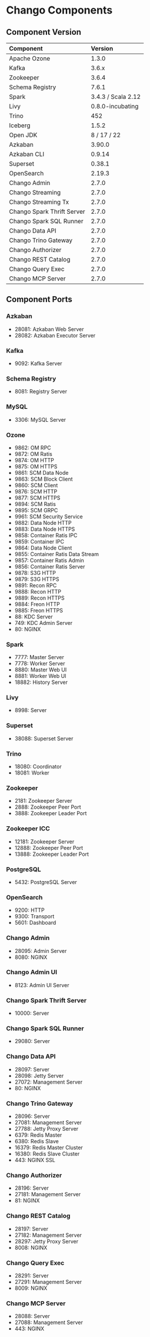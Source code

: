 # Chango Components


## Component Version


| Component                  | Version            | 
|:---------------------------|:-------------------| 
| Apache Ozone               | 1.3.0              | 
| Kafka                      | 3.6.x              | 
| Zookeeper                  | 3.6.4              | 
| Schema Registry            | 7.6.1              | 
| Spark                      | 3.4.3 / Scala 2.12 | 
| Livy                       | 0.8.0-incubating   | 
| Trino                      | 452                | 
| Iceberg                    | 1.5.2              | 
| Open JDK                   | 8 / 17 / 22        | 
| Azkaban                    | 3.90.0             | 
| Azkaban CLI                | 0.9.14             |
| Superset                   | 0.38.1             |
| OpenSearch                 | 2.19.3              |
| Chango Admin               | 2.7.0              | 
| Chango Streaming           | 2.7.0              | 
| Chango Streaming Tx        | 2.7.0              | 
| Chango Spark Thrift Server | 2.7.0              | 
| Chango Spark SQL Runner    | 2.7.0              | 
| Chango Data API            | 2.7.0              | 
| Chango Trino Gateway       | 2.7.0              | 
| Chango Authorizer          | 2.7.0              | 
| Chango REST Catalog        | 2.7.0              |
| Chango Query Exec          | 2.7.0              |
| Chango MCP Server          | 2.7.0              |

## Component Ports

### Azkaban
- 28081: Azkaban Web Server
- 28082: Azkaban Executor Server

### Kafka
- 9092: Kafka Server

### Schema Registry
- 8081: Registry Server

### MySQL
- 3306: MySQL Server

### Ozone
- 9862: OM RPC
- 9872: OM Ratis
- 9874: OM HTTP
- 9875: OM HTTPS
- 9861: SCM Data Node
- 9863: SCM Block Client
- 9860: SCM Client
- 9876: SCM HTTP
- 9877: SCM HTTPS
- 9894: SCM Ratis
- 9895: SCM GRPC
- 9961: SCM Security Service
- 9882: Data Node HTTP
- 9883: Data Node HTTPS
- 9858: Container Ratis IPC
- 9859: Container IPC
- 9864: Data Node Client
- 9855: Container Ratis Data Stream
- 9857: Container Ratis Admin
- 9856: Container Ratis Server
- 9878: S3G HTTP
- 9879: S3G HTTPS
- 9891: Recon RPC
- 9888: Recon HTTP
- 9889: Recon HTTPS
- 9884: Freon HTTP
- 9885: Freon HTTPS
- 88: KDC Server
- 749: KDC Admin Server
- 80: NGINX

### Spark
- 7777: Master Server
- 7778: Worker Server
- 8880: Master Web UI
- 8881: Worker Web UI
- 18882: History Server

### Livy
- 8998: Server

### Superset
- 38088: Superset Server

### Trino
- 18080: Coordinator 
- 18081: Worker

### Zookeeper
- 2181: Zookeeper Server 
- 2888: Zookeeper Peer Port 
- 3888: Zookeeper Leader Port

### Zookeeper ICC
- 12181: Zookeeper Server
- 12888: Zookeeper Peer Port
- 13888: Zookeeper Leader Port

### PostgreSQL
- 5432: PostgreSQL Server

### OpenSearch
- 9200: HTTP
- 9300: Transport
- 5601: Dashboard

### Chango Admin
- 28095: Admin Server 
- 8080: NGINX

### Chango Admin UI
- 8123: Admin UI Server

### Chango Spark Thrift Server
- 10000: Server

### Chango Spark SQL Runner
- 29080: Server

### Chango Data API
- 28097: Server 
- 28098: Jetty Server 
- 27072: Management Server 
- 80: NGINX

### Chango Trino Gateway
- 28096: Server 
- 27081: Management Server 
- 27788: Jetty Proxy Server 
- 6379: Redis Master
- 6380: Redis Slave
- 16379: Redis Master Cluster
- 16380: Redis Slave Cluster
- 443: NGINX SSL

### Chango Authorizer
- 28196: Server 
- 27181: Management Server 
- 81: NGINX

### Chango REST Catalog
- 28197: Server 
- 27182: Management Server 
- 28297: Jetty Proxy Server 
- 8008: NGINX

### Chango Query Exec
- 28291: Server
- 27291: Management Server
- 8009: NGINX

### Chango MCP Server
- 28088: Server
- 27088: Management Server
- 443: NGINX


